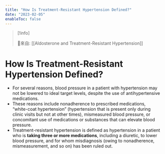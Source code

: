 ```yaml
---
title: "How Is Treatment-Resistant Hypertension Defined?"
date: "2023-02-05"
enableToc: false
---
```


> [!info]
>
> 🌱來自: [[Aldosterone and Treatment-Resistant Hypertension]]

# How Is Treatment-Resistant Hypertension Defined?

- For several reasons, blood pressure in a patient with hypertension may not be lowered to ideal target levels, despite the use of antihypertensive medications.
- These reasons include nonadherence to prescribed medications, “white-coat hypertension” (hypertension that is present only during clinic visits but not at other times), mismeasured blood pressure, or concomitant use of medications or substances that can elevate blood pressure.
- Treatment-resistant hypertension is defined as hypertension in a patient who is **taking three or more medications**, including a diuretic, to lower blood pressure, and for whom misdiagnosis (owing to nonadherence, mismeasurement, and so on) has been ruled out.

